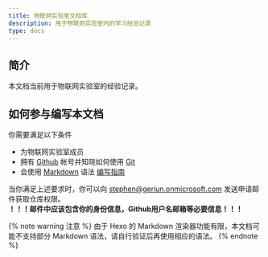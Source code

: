 ```yaml
---
title: 物联网实验室文档库
description: 用于物联网实验室内的学习经验记录
type: docs
---
```


## 简介

本文档当前用于物联网实验室的经验记录。

## 如何参与编写本文档

你需要满足以下条件

- 为物联网实验室成员
- 拥有 [Github](https://github.com/) 帐号并知晓如何使用 [Git](https://git-scm.com/)
- 会使用 [Markdown](https://markdown.com.cn/intro.html) 语法 [编写指南](/docs/readme/writting/)

当你满足上述要求时，你可以向 [stephen@geriun.onmicrosoft.com](mailto:stephen@geriun.onmicrosoft.com) 发送申请邮件获取仓库权限。  
**！！！邮件中应该包含你的身份信息，Github用户名邮箱等必要信息！！！**

{% note warning 注意 %}
由于 Hexo 的 Markdown 渲染器功能有限，本文档可能不支持部分 Markdown 语法，请自行验证后再使用相应的语法。
{% endnote %}
